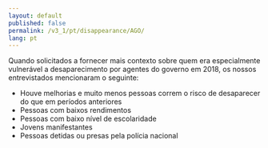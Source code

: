 ```yaml
---
layout: default
published: false
permalink: /v3_1/pt/disappearance/AGO/
lang: pt
---
```


Quando solicitados a fornecer mais contexto sobre quem era especialmente vulnerável a desaparecimento por agentes do governo em 2018, os nossos entrevistados mencionaram o seguinte:
-	Houve melhorias e muito menos pessoas correm o risco de desaparecer do que em períodos anteriores
-	Pessoas com baixos rendimentos
-	Pessoas com baixo nível de escolaridade
-	Jovens manifestantes
-	Pessoas detidas ou presas pela polícia nacional

